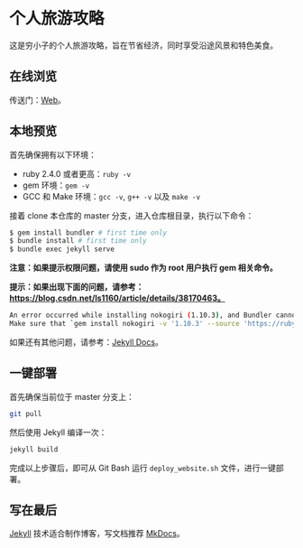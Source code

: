 个人旅游攻略
===========
这是穷小子的个人旅游攻略，旨在节省经济，同时享受沿途风景和特色美食。

## 在线浏览
传送门：[Web](https://mrzhqiang.github.io/travel-strategy)。

## 本地预览
首先确保拥有以下环境：

- ruby 2.4.0 或者更高：`ruby -v`
- gem 环境：`gem -v`
- GCC 和 Make 环境：`gcc -v`, `g++ -v` 以及 `make -v`

接着 clone 本仓库的 master 分支，进入仓库根目录，执行以下命令：

```bash
$ gem install bundler # first time only
$ bundle install # first time only
$ bundle exec jekyll serve
```

**注意：如果提示权限问题，请使用 sudo 作为 root 用户执行 gem 相关命令。**

**提示：如果出现下面的问题，请参考：https://blog.csdn.net/ls1160/article/details/38170463。**
```bash
An error occurred while installing nokogiri (1.10.3), and Bundler cannot continue.
Make sure that `gem install nokogiri -v '1.10.3' --source 'https://rubygems.org/'` succeeds before bundling.
```

如果还有其他问题，请参考：[Jekyll Docs][1]。

## 一键部署
首先确保当前位于 master 分支上：
```bash
git pull
```

然后使用 Jekyll 编译一次：
```bash
jekyll build
```

完成以上步骤后，即可从 Git Bash 运行 `deploy_website.sh` 文件，进行一键部署。

写在最后
-------
[Jekyll][1] 技术适合制作博客，写文档推荐 [MkDocs][2]。



[1]:https://jekyllrb.com/docs
[2]:https://www.mkdocs.org/